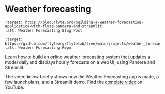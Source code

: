 # Weather forecasting

```{image} https://img.shields.io/badge/Blog-Weather%20Forecasting-blue?style=for-the-badge
:target: https://blog.flyte.org/building-a-weather-forecasting-application-with-flyte-pandera-and-streamlit
:alt: Weather Forecasting Blog Post
```

```{image} https://img.shields.io/badge/Repo-Weather%20Forecasting-blue?style=for-the-badge
:target: https://github.com/flyteorg/flytelab/tree/main/projects/weather_forecasting
:alt: Weather Forecasting Repo
```

Learn how to build an online weather forecasting system that updates a model daily and displays hourly forecasts on a web UI, using Pandera and Streamlit.

The video below briefly shows how the Weather Forecasting app is made, a few launch plans, and a Streamlit demo. Find the [complete video](https://youtu.be/c-X1u42uK-g) on YouTube.

```{youtube} aovn_01bzwU
```